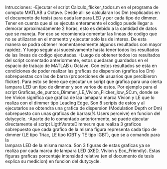 Intrucciones:
-Ejecutar el script Calculo_flicker_todos.m en el programa de computo MATLAB u Octave. Desde alli se calcularan los Dm (explicados en el documento de tesis) para cada lampara LED y por cada tipo de dimmer. Tener en cuenta que si se ejecuta enteramente el codigo puede llegar
a demorar aproximadamente 2 horas, esto es debido a la cantidad de datos que se maneja. Por eso se recomienda comentar las lineas de codigo que no se utilizaran en el momento y ejecutar solo las de interes. De esta manera se podra obtener momentaneamente algunos resultados 
con mayor rapidez. 
Y luego seguir asi sucesivamente hasta tener todos los resultados de las lineas de codigo ejecutadas.
-Luego de obtener todos los resultados del script comentado anteriormente, estos quedaran guardados en el espacio de trabajo de MATLAB u Octave. Con estos resultados se esta en condiciones de poder realizar las graficas de dispersion (grafica los Dm) sobrepuestas con 
las de barra (proporciones de usuarios que percibieron flicker). Para esto se tiene que ejecutar un script que grafica para una cierta lampara LED un tipo de dimmer y son varios de estos. Por ejemplo para el script Graficas_de_puntos_Dimmer_LE_Vivion_Flicker_low_SC.m, 
donde se lee Vivion significa que grafica de laa lamapara marca Vivion y LE que lo realiza con el dimmer tipo Leading Edge. Son 8 scripts de estos y al ejecutarlos se obtendra una grafica de dispersion (Modulation Depth or Dm) sobrepuesto con unas graficas de 
barras(% Users perceive) en funcion del dutycycle.
-Aparte de lo comentado anteriormente, se puede ejecutar directamente el script LigthVsrateDimmer.m que realiza 3 graficos sobrepuesto que cada grafico de la misma figura representa cada tipo de dimmer (LE tipo Triac, LE tipo IGBT y TE tipo IGBT), que se a comando para la  
lampara LED de la misma marca. Son 3 figuras de estas graficas ya se realiza por cada marca de lampara LED (iXED, Vivion y Eco_Friendly). Estas figuras graficas porcentaje intensidad relativa (en el documento de tesis explica su medicion) en funcion del dutycycle.
